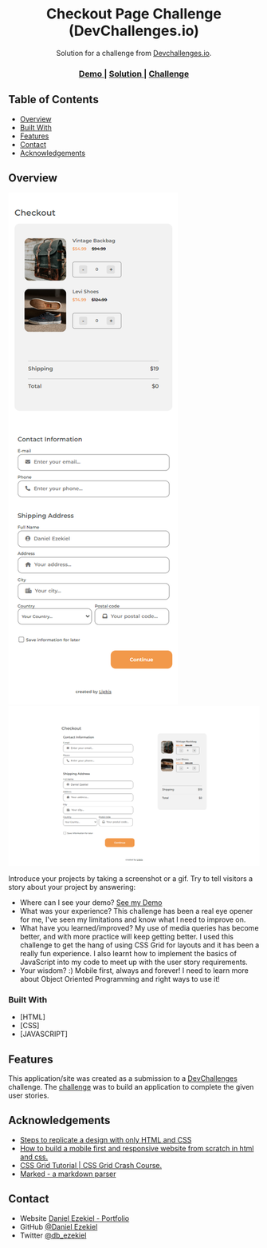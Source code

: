 <!-- Please update value in the {}  -->

<h1 align="center">Checkout Page Challenge (DevChallenges.io)</h1>

<div align="center">
   Solution for a challenge from  <a href="http://devchallenges.io" target="_blank">Devchallenges.io</a>.
</div>

<div align="center">
  <h3>
    <a href="https://stop-n-shop.netlify.app/">
      Demo
    </a>
    <span> | </span>
    <a href="https://github.com/Daniel-Ezekiel/Checkout-Page/">
      Solution
    </a>
    <span> | </span>
    <a href="https://devchallenges.io/challenges/0J1NxxGhOUYVqihwegfO">
      Challenge
    </a>
  </h3>
</div>

<!-- TABLE OF CONTENTS -->

## Table of Contents

- [Overview](#overview)
- [Built With](#built-with)
- [Features](#features)
- [Contact](#contact)
- [Acknowledgements](#acknowledgements)

<!-- OVERVIEW -->

## Overview

![Mobile](https://github.com/Daniel-Ezekiel/Checkout-Page/blob/main/images/screenshots/Mobile.png)
![Desktop](https://github.com/Daniel-Ezekiel/Checkout-Page/blob/main/images/screenshots/Desktop.png)

Introduce your projects by taking a screenshot or a gif. Try to tell visitors a story about your project by answering:

- Where can I see your demo? 
   [See my Demo](https://stop-n-shop.netlify.app/)
- What was your experience?
   This challenge has been a real eye opener for me, I've seen my limitations and know what I need to improve on.
- What have you learned/improved?
   My use of media queries has become better, and with more practice will keep getting better. I used this challenge to get the hang of using CSS Grid for layouts and it has been a really fun experience. I also learnt how to implement the basics of JavaScript into my code to meet up with the user story requirements.
- Your wisdom? :)
   Mobile first, always and forever! 
   I need to learn more about Object Oriented Programming and right ways to use it!

### Built With

<!-- This section should list any major frameworks that you built your project using. Here are a few examples.-->

- [HTML]
- [CSS]
- [JAVASCRIPT]

## Features

<!-- List the features of your application or follow the template. Don't share the figma file here :) -->

This application/site was created as a submission to a [DevChallenges](https://devchallenges.io/challenges) challenge. The [challenge](https://devchallenges.io/challenges/0J1NxxGhOUYVqihwegfO) was to build an application to complete the given user stories.


## Acknowledgements

<!-- This section should list any articles or add-ons/plugins that helps you to complete the project. This is optional but it will help you in the future. For exmpale -->

- [Steps to replicate a design with only HTML and CSS](https://devchallenges-blogs.web.app/how-to-replicate-design/)
- [How to build a mobile first and responsive website from scratch in html and css.](https://www.oakharborwebdesigns.com/blog/articles/how-to-build-a-responsive-mobile-first-website-from-scratch.html#blog-post)
- [CSS Grid Tutorial | CSS Grid Crash Course.](https://www.youtube.com/watch?v=EFafSYg-PkI)
- [Marked - a markdown parser](https://github.com/chjj/marked)

## Contact

- Website [Daniel Ezekiel - Portfolio](https://danielezekiel.netlify.app/)
- GitHub [@Daniel Ezekiel](https://github.com/Daniel-Ezekiel)
- Twitter [@db_ezekiel](https://twitter.com/db_ezekiel)
